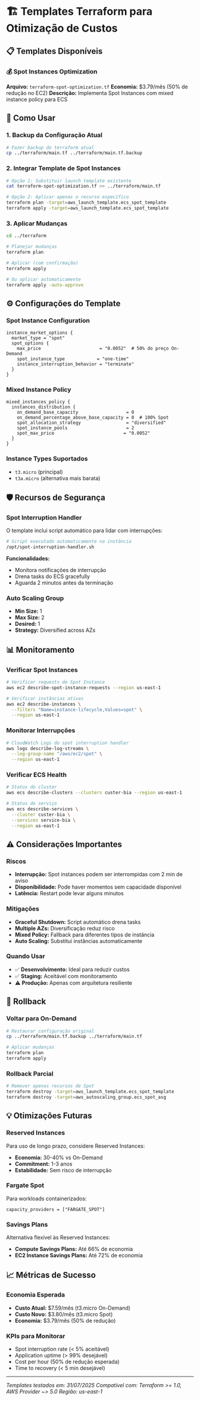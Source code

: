# 🏗️ Templates Terraform para Otimização de Custos

## 📋 Templates Disponíveis

### 💰 Spot Instances Optimization
**Arquivo:** `terraform-spot-optimization.tf`
**Economia:** $3.79/mês (50% de redução no EC2)
**Descrição:** Implementa Spot Instances com mixed instance policy para ECS

## 🚀 Como Usar

### 1. Backup da Configuração Atual
```bash
# Fazer backup do terraform atual
cp ../terraform/main.tf ../terraform/main.tf.backup
```

### 2. Integrar Template de Spot Instances
```bash
# Opção 1: Substituir launch template existente
cat terraform-spot-optimization.tf >> ../terraform/main.tf

# Opção 2: Aplicar apenas o recurso específico
terraform plan -target=aws_launch_template.ecs_spot_template
terraform apply -target=aws_launch_template.ecs_spot_template
```

### 3. Aplicar Mudanças
```bash
cd ../terraform

# Planejar mudanças
terraform plan

# Aplicar (com confirmação)
terraform apply

# Ou aplicar automaticamente
terraform apply -auto-approve
```

## ⚙️ Configurações do Template

### Spot Instance Configuration
```hcl
instance_market_options {
  market_type = "spot"
  spot_options {
    max_price                      = "0.0052"  # 50% do preço On-Demand
    spot_instance_type            = "one-time"
    instance_interruption_behavior = "terminate"
  }
}
```

### Mixed Instance Policy
```hcl
mixed_instances_policy {
  instances_distribution {
    on_demand_base_capacity                  = 0
    on_demand_percentage_above_base_capacity = 0  # 100% Spot
    spot_allocation_strategy                 = "diversified"
    spot_instance_pools                      = 2
    spot_max_price                          = "0.0052"
  }
}
```

### Instance Types Suportados
- `t3.micro` (principal)
- `t3a.micro` (alternativa mais barata)

## 🛡️ Recursos de Segurança

### Spot Interruption Handler
O template inclui script automático para lidar com interrupções:

```bash
# Script executado automaticamente na instância
/opt/spot-interruption-handler.sh
```

**Funcionalidades:**
- Monitora notificações de interrupção
- Drena tasks do ECS gracefully
- Aguarda 2 minutos antes da terminação

### Auto Scaling Group
- **Min Size:** 1
- **Max Size:** 2  
- **Desired:** 1
- **Strategy:** Diversified across AZs

## 📊 Monitoramento

### Verificar Spot Instances
```bash
# Verificar requests de Spot Instance
aws ec2 describe-spot-instance-requests --region us-east-1

# Verificar instâncias ativas
aws ec2 describe-instances \
  --filters "Name=instance-lifecycle,Values=spot" \
  --region us-east-1
```

### Monitorar Interrupções
```bash
# CloudWatch Logs do spot interruption handler
aws logs describe-log-streams \
  --log-group-name "/aws/ec2/spot" \
  --region us-east-1
```

### Verificar ECS Health
```bash
# Status do cluster
aws ecs describe-clusters --clusters custer-bia --region us-east-1

# Status do serviço
aws ecs describe-services \
  --cluster custer-bia \
  --services service-bia \
  --region us-east-1
```

## ⚠️ Considerações Importantes

### Riscos
- **Interrupção:** Spot instances podem ser interrompidas com 2 min de aviso
- **Disponibilidade:** Pode haver momentos sem capacidade disponível
- **Latência:** Restart pode levar alguns minutos

### Mitigações
- **Graceful Shutdown:** Script automático drena tasks
- **Multiple AZs:** Diversificação reduz risco
- **Mixed Policy:** Fallback para diferentes tipos de instância
- **Auto Scaling:** Substitui instâncias automaticamente

### Quando Usar
- ✅ **Desenvolvimento:** Ideal para reduzir custos
- ✅ **Staging:** Aceitável com monitoramento
- ⚠️ **Produção:** Apenas com arquitetura resiliente

## 🔄 Rollback

### Voltar para On-Demand
```bash
# Restaurar configuração original
cp ../terraform/main.tf.backup ../terraform/main.tf

# Aplicar mudanças
terraform plan
terraform apply
```

### Rollback Parcial
```bash
# Remover apenas recursos de Spot
terraform destroy -target=aws_launch_template.ecs_spot_template
terraform destroy -target=aws_autoscaling_group.ecs_spot_asg
```

## 💡 Otimizações Futuras

### Reserved Instances
Para uso de longo prazo, considere Reserved Instances:
- **Economia:** 30-40% vs On-Demand
- **Commitment:** 1-3 anos
- **Estabilidade:** Sem risco de interrupção

### Fargate Spot
Para workloads containerizados:
```hcl
capacity_providers = ["FARGATE_SPOT"]
```

### Savings Plans
Alternativa flexível às Reserved Instances:
- **Compute Savings Plans:** Até 66% de economia
- **EC2 Instance Savings Plans:** Até 72% de economia

## 📈 Métricas de Sucesso

### Economia Esperada
- **Custo Atual:** $7.59/mês (t3.micro On-Demand)
- **Custo Novo:** $3.80/mês (t3.micro Spot)
- **Economia:** $3.79/mês (50% de redução)

### KPIs para Monitorar
- Spot interruption rate (< 5% aceitável)
- Application uptime (> 99% desejável)
- Cost per hour (50% de redução esperada)
- Time to recovery (< 5 min desejável)

---

*Templates testados em: 31/07/2025*
*Compatível com: Terraform >= 1.0, AWS Provider ~> 5.0*
*Região: us-east-1*
